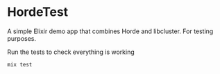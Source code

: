 # HordeTest

A simple Elixir demo app that combines Horde and libcluster. For testing purposes.

Run the tests to check everything is working

```
mix test
```
